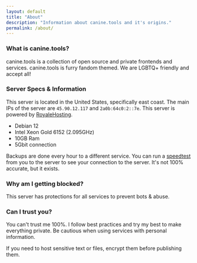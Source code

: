 ```yaml
---
layout: default
title: "About"
description: "Information about canine.tools and it's origins."
permalink: /about/
---
```

### What is canine.tools?
canine.tools is a collection of open source and private frontends and services. canine.tools is furry fandom themed. We are LGBTQ+ friendly and accept all!

### Server Specs & Information
This server is located in the United States, specifically east coast. The main IPs of the server are `45.90.12.117` and `2a0b:64c0:2::7e`. This server is powered by [RoyaleHosting](https://royalehosting.net/).
* Debian 12
* Intel Xeon Gold 6152 (2.095GHz)
* 10GB Ram
* 5Gbit connection

Backups are done every hour to a different service. You can run a [speedtest](https://speedtest.canine.tools) from you to the server to see your connection to the server. It's not 100% accurate, but it exists.

### Why am I getting blocked?
This server has protections for all services to prevent bots & abuse.

### Can I trust you?
You can't trust me 100%. I follow best practices and try my best to make everything private. Be cautious when using services with personal information.

If you need to host sensitive text or files, encrypt them before publishing them.